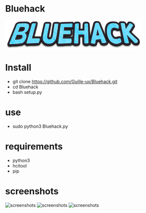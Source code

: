 # Bluehack
![Bluehack](Bluehack.png)

# Install
- git clone https://github.com/Guille-ux/Bluehack.git
- cd Bluehack
- bash setup.py
# use
- sudo python3 Bluehack.py
# requirements
- python3
- hcitool
- pip
# screenshots
![screenshots](screenshot.png)
![screenshots](screenshot2.png)
![screenshots](screenshot3.png)
